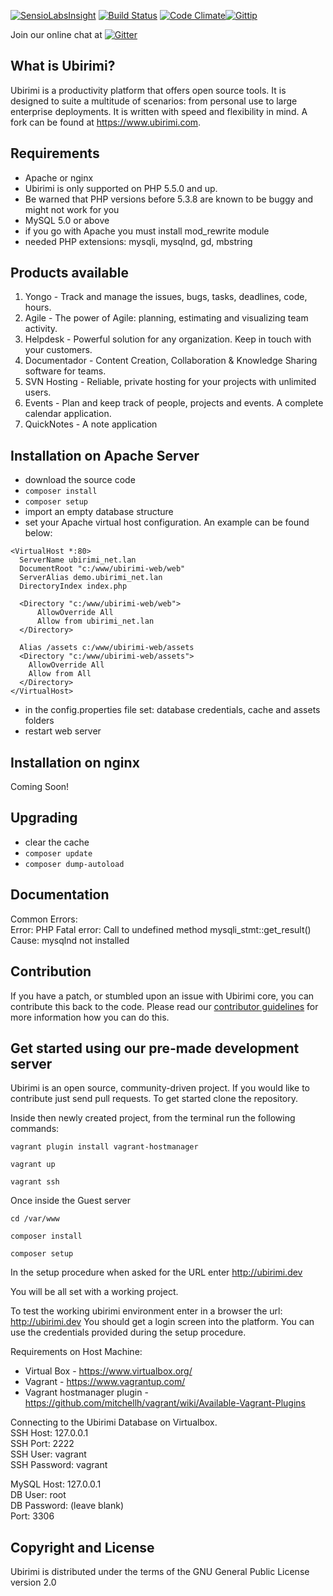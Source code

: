 [![SensioLabsInsight](https://insight.sensiolabs.com/projects/4e3d9b1a-d023-4894-a7bf-48cde810b132/mini.png)](https://insight.sensiolabs.com/projects/4e3d9b1a-d023-4894-a7bf-48cde810b132)
[![Build Status](https://travis-ci.org/ubirimi/ubirimi.png)](https://travis-ci.org/ubirimi/ubirimi) [![Code Climate](https://codeclimate.com/github/ubirimi/ubirimi/badges/gpa.svg)](https://codeclimate.com/github/ubirimi/ubirimi)[![Gittip](http://img.shields.io/gratipay/w2pc.svg)](https://www.gittip.com/w2pc/)

Join our online chat at [![Gitter](https://badges.gitter.im/ubirimi.svg)](https://gitter.im/ubirimi)

What is Ubirimi?
-----------------

Ubirimi is a productivity platform that offers open source tools. It is designed to suite a multitude of scenarios: from personal use to large enterprise deployments. It is written with speed and flexibility in mind. A fork can be found at https://www.ubirimi.com.

Requirements
------------
- Apache or nginx
- Ubirimi is only supported on PHP 5.5.0 and up.
- Be warned that PHP versions before 5.3.8 are known to be buggy and might not work for you
- MySQL 5.0 or above
- if you go with Apache you must install mod_rewrite module
- needed PHP extensions: mysqli, mysqlnd, gd, mbstring

Products available
------------
1. Yongo - Track and manage the issues, bugs, tasks, deadlines, code, hours.
2. Agile - The power of Agile: planning, estimating and visualizing team activity.
3. Helpdesk - Powerful solution for any organization. Keep in touch with your customers.
4. Documentador - Content Creation, Collaboration & Knowledge Sharing software for teams.
5. SVN Hosting - Reliable, private hosting for your projects with unlimited users.
6. Events - Plan and keep track of people, projects and events. A complete calendar application.
7. QuickNotes - A note application

Installation on Apache Server
-----------------------------

- download the source code
- `composer install`
- `composer setup`
- import an empty database structure
- set your Apache virtual host configuration. An example can be found below:

```
<VirtualHost *:80>
  ServerName ubirimi_net.lan
  DocumentRoot "c:/www/ubirimi-web/web"
  ServerAlias demo.ubirimi_net.lan
  DirectoryIndex index.php

  <Directory "c:/www/ubirimi-web/web">
      AllowOverride All
      Allow from ubirimi_net.lan
  </Directory>

  Alias /assets c:/www/ubirimi-web/assets
  <Directory "c:/www/ubirimi-web/assets">
	AllowOverride All
	Allow from All
  </Directory>
</VirtualHost>
```
- in the config.properties file set: database credentials, cache and assets folders
- restart web server

Installation on nginx
-----------------------------
Coming Soon!  

Upgrading
------------
- clear the cache
- `composer update`
- `composer dump-autoload`

Documentation
-------------

Common Errors:  
Error: PHP Fatal error:  Call to undefined method mysqli_stmt::get_result()  
Cause: mysqlnd not installed  

Contribution
------------

If you have a patch, or stumbled upon an issue with Ubirimi core, you can contribute this back to the code. Please read our [contributor guidelines](https://github.com/ubirimi/ubirimi/blob/master/CONTRIBUTING.md) for more information how you can do this.  

Get started using our pre-made development server
-------------------------------------------------

Ubirimi is an open source, community-driven project. If you would like to contribute just send pull requests. To get started clone the repository. 

Inside then newly created project, from the terminal run the following commands:

`vagrant plugin install vagrant-hostmanager`

`vagrant up`

`vagrant ssh`

Once inside the Guest server  

`cd /var/www`

`composer install`

`composer setup`

In the setup procedure when asked for the URL enter http://ubirimi.dev

You will be all set with a working project.

To test the working ubirimi environment enter in a browser the url: http://ubirimi.dev
You should get a login screen into the platform. You can use the credentials provided during the setup procedure.

Requirements on Host Machine:
- Virtual Box - https://www.virtualbox.org/
- Vagrant - https://www.vagrantup.com/
- Vagrant hostmanager plugin - https://github.com/mitchellh/vagrant/wiki/Available-Vagrant-Plugins

Connecting to the Ubirimi Database on Virtualbox.  
SSH Host: 127.0.0.1  
SSH Port: 2222  
SSH User: vagrant  
SSH Password: vagrant  

MySQL Host: 127.0.0.1  
DB User: root  
DB Password: (leave blank)  
Port: 3306  


Copyright and License
---------------------

Ubirimi is distributed under the terms of the GNU General Public License version 2.0
